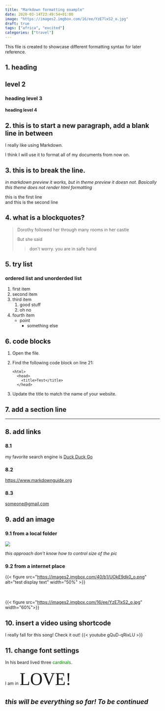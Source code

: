 ```yaml
---
title: "Markdown formatting example"
date: 2020-03-14T23:49:54+01:00
image: "https://images2.imgbox.com/16/ee/YzE7lxS2_o.jpg"
draft: true
tags: ["africa", "excited"]
categories: ["travel"]
---
```


This file is created to showcase different formatting syntax for later reference. 


## 1. heading 
## level 2
### heading level 3
#### heading level 4

## 2. this is to start a new paragraph, add a blank line in between
I really like using Markdown. 

I think I will use it to format all of my documents from now on. 

## 3. this is to break the line.  
*in markdown preview it works, but in theme preview it doesn not. Basically this theme does not render html formatting*

this is the first line <br />
and this is the second line <br />

## 4. what is a blockquotes?
> Dorothy followed her through many rooms in her castle
>
> But she said 
>> don't worry. you are in safe hand

 
 ## 5. try list

### ordered list and unorderded list

1. first item
2. second item
3. third item
   1. good stuff
   2. oh no
4. fourth item
   - point
     - something else

## 6. code blocks
1.  Open the file.
2.  Find the following code block on line 21:

        <html>
          <head>
            <title>Test</title>
          </head>

3.  Update the title to match the name of your website.

## 7. add a section line
---

## 8. add links

### 8.1
my favorite search engine is [Duck Duck Go](https://duckduckgo.com)

### 8.2
<https://www.markdownguide.org>

### 8.3
<someone@gmail.com>

## 9. add an image

### 9.1 from a local folder
![](/img/swiss1.jpg)

*this approach don't know how to control size of the pic*

### 9.2 from a internet place
{{< figure src="https://images2.imgbox.com/40/b1/UOkE9dk0_o.png" alt="test display text" width="50%" >}}

<br>  <br />
{{< figure src="https://images2.imgbox.com/16/ee/YzE7lxS2_o.jpg" width="60%">}}

## 10. insert a video using shortcode
I really fall for this song! Check it out!
{{< youtube gQuD-qRixLU >}}

## 11. change font settings

In his beard lived three <span style="color:green">cardinals</span>.

I am in <span style="font-family:Papyrus; font-size:4em;">LOVE!</span>



## *this will be everything so far! To be continued*